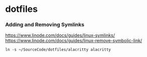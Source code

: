 # dotfiles
### Adding and Removing Symlinks
https://www.linode.com/docs/guides/linux-symlinks/
https://www.linode.com/docs/guides/linux-remove-symbolic-link/

```
ln -s ~/SourceCode/dotfiles/alacritty alacritty
```
